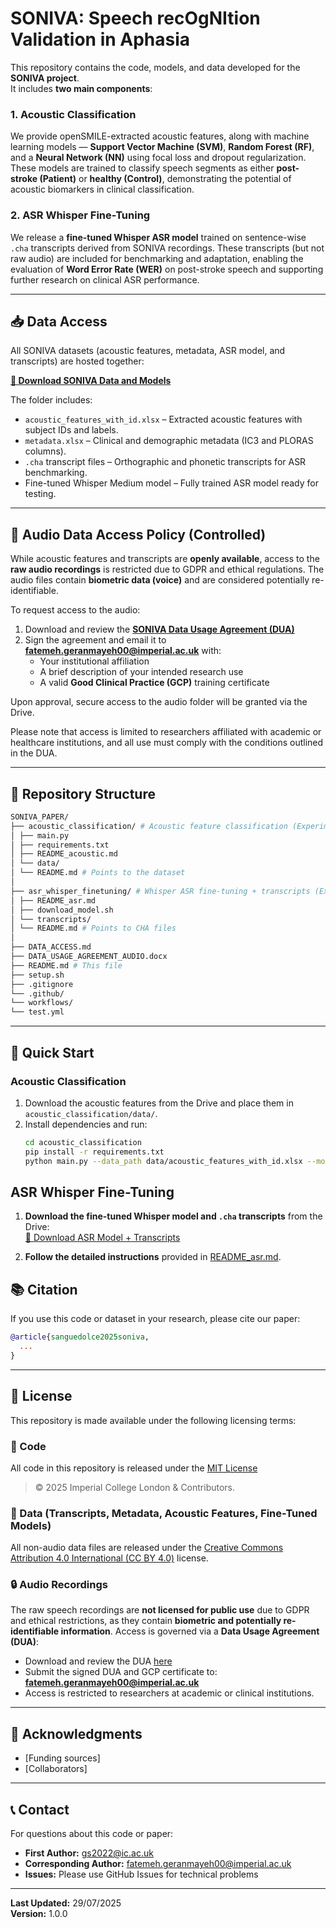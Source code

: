 # SONIVA: Speech recOgNItion Validation in Aphasia

This repository contains the code, models, and data developed for the **SONIVA project**.  
It includes **two main components**:

### 1. Acoustic Classification
We provide openSMILE-extracted acoustic features, along with machine learning models — **Support Vector Machine (SVM)**, **Random Forest (RF)**, and a **Neural Network (NN)** using focal loss and dropout regularization. These models are trained to classify speech segments as either **post-stroke (Patient)** or **healthy (Control)**, demonstrating the potential of acoustic biomarkers in clinical classification.

### 2. ASR Whisper Fine-Tuning
We release a **fine-tuned Whisper ASR model** trained on sentence-wise `.cha` transcripts derived from SONIVA recordings. These transcripts (but not raw audio) are included for benchmarking and adaptation, enabling the evaluation of **Word Error Rate (WER)** on post-stroke speech and supporting further research on clinical ASR performance.

---


## 📥 Data Access

All SONIVA datasets (acoustic features, metadata, ASR model, and transcripts) are hosted together:

**[🔗 Download SONIVA Data and Models](https://drive.google.com/drive/folders/1lqyKebne8jIBaTeD9MjTh6M2Kf5hsbVW?usp=sharing)**

The folder includes:
- `acoustic_features_with_id.xlsx` – Extracted acoustic features with subject IDs and labels.  
- `metadata.xlsx` – Clinical and demographic metadata (IC3 and PLORAS columns).  
- `.cha` transcript files – Orthographic and phonetic transcripts for ASR benchmarking.  
- Fine-tuned Whisper Medium model – Fully trained ASR model ready for testing.

---

## 🔐 Audio Data Access Policy (Controlled)

While acoustic features and transcripts are **openly available**, access to the **raw audio recordings** is restricted due to GDPR and ethical regulations. The audio files contain **biometric data (voice)** and are considered potentially re-identifiable.

To request access to the audio:

1. Download and review the [**SONIVA Data Usage Agreement (DUA)**](./DATA_USAGE_AGREEMENT_AUDIO.docx)
2. Sign the agreement and email it to **fatemeh.geranmayeh00@imperial.ac.uk** with:
   - Your institutional affiliation
   - A brief description of your intended research use
   - A valid **Good Clinical Practice (GCP)** training certificate 

Upon approval, secure access to the audio folder will be granted via the Drive.

Please note that access is limited to researchers affiliated with academic or healthcare institutions, and all use must comply with the conditions outlined in the DUA.

---


## 📂 Repository Structure

```bash
SONIVA_PAPER/
├── acoustic_classification/ # Acoustic feature classification (Experiment 1)
│ ├── main.py
│ ├── requirements.txt
│ ├── README_acoustic.md
│ └── data/
│ └── README.md # Points to the dataset
│
├── asr_whisper_finetuning/ # Whisper ASR fine-tuning + transcripts (Experiment 2)
│ ├── README_asr.md
│ ├── download_model.sh
│ └── transcripts/
│ └── README.md # Points to CHA files
│
├── DATA_ACCESS.md
├── DATA_USAGE_AGREEMENT_AUDIO.docx
├── README.md # This file
├── setup.sh
├── .gitignore
└── .github/
└── workflows/
└── test.yml

```


---

## 🚀 Quick Start

### Acoustic Classification
1. Download the acoustic features from the Drive and place them in `acoustic_classification/data/`.
2. Install dependencies and run:
   ```bash
   cd acoustic_classification
   pip install -r requirements.txt
   python main.py --data_path data/acoustic_features_with_id.xlsx --model all
   ```

## ASR Whisper Fine-Tuning

1. **Download the fine-tuned Whisper model and `.cha` transcripts** from the Drive:  
   [🔗 Download ASR Model + Transcripts](https://drive.google.com/drive/folders/1lqyKebne8jIBaTeD9MjTh6M2Kf5hsbVW?usp=sharing)

2. **Follow the detailed instructions** provided in [README_asr.md](asr_whisper_finetuning/README_asr.md).


## 📚 Citation
If you use this code or dataset in your research, please cite our paper:
```bibtex
@article{sanguedolce2025soniva,
  ...
}
```
---


## 📄 License

This repository is made available under the following licensing terms:

### 🔹 Code
All code in this repository is released under the [MIT License](https://opensource.org/licenses/MIT)
> © 2025 Imperial College London & Contributors. 

### 🔹 Data (Transcripts, Metadata, Acoustic Features, Fine-Tuned Models)
All non-audio data files are released under the [Creative Commons Attribution 4.0 International (CC BY 4.0)](https://creativecommons.org/licenses/by/4.0/) license. 


### 🔒 Audio Recordings
The raw speech recordings are **not licensed for public use** due to GDPR and ethical restrictions, as they contain **biometric and potentially re-identifiable information**. Access is governed via a **Data Usage Agreement (DUA)**:

- Download and review the DUA [here](./DATA_USAGE_AGREEMENT_AUDIO.docx)
- Submit the signed DUA and GCP certificate to: **fatemeh.geranmayeh00@imperial.ac.uk**
- Access is restricted to researchers at academic or clinical institutions.

---

## 🙏 Acknowledgments
- [Funding sources]
- [Collaborators]

---

## 📞 Contact
For questions about this code or paper:
- **First Author:** gs2022@ic.ac.uk
- **Corresponding Author:** fatemeh.geranmayeh00@imperial.ac.uk
- **Issues:** Please use GitHub Issues for technical problems

---

**Last Updated:** 29/07/2025  
**Version:** 1.0.0


